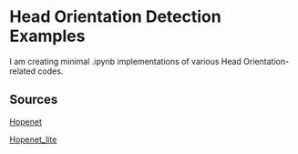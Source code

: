 # Head Orientation Detection Examples
I am creating minimal .ipynb implementations of various Head Orientation-related codes. 

## Sources

[Hopenet](https://github.com/natanielruiz/deep-head-pose)
 
[Hopenet_lite](https://github.com/OverEuro/deep-head-pose-lite) 
